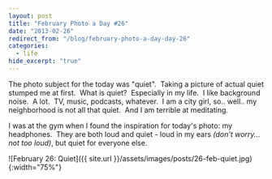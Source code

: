 ```yaml
---
layout: post
title: "February Photo a Day #26"
date: "2013-02-26"
redirect_from: "/blog/february-photo-a-day-day-26"
categories:
  - life
hide_excerpt: "true"
---
```


The photo subject for the today was "quiet".  Taking a picture of actual quiet stumped me at first.  What is quiet?  Especially in my life.  I like background noise.  A lot.  TV, music, podcasts, whatever.  I am a city girl, so.. well.. my neighborhood is not all that quiet.  And I am terrible at meditating.

I was at the gym when I found the inspiration for today's photo: my headphones.  They are both loud and quiet - loud in my ears _(don't worry... not too loud)_, but quiet for everyone else.

![February 26: Quiet]({{ site.url }}/assets/images/posts/26-feb-quiet.jpg){:width="75%"}
